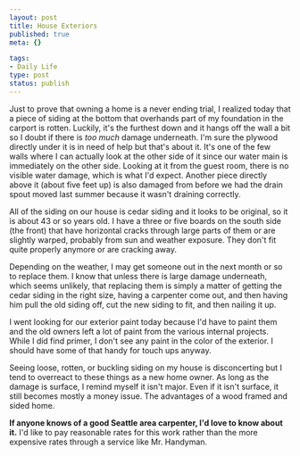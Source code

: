 ```yaml
--- 
layout: post
title: House Exteriors
published: true
meta: {}

tags: 
- Daily Life
type: post
status: publish
---
```

<p>Just to prove that owning a home is a never ending trial, I realized today 
that a piece of siding at the bottom that overhands part of my foundation in the 
carport is rotten. Luckily, it&#39;s the furthest down and it hangs off the wall a 
bit so I doubt if there is <i>too much</i> damage underneath. I&#39;m sure the 
plywood directly under it is in need of help but that&#39;s about it. It&#39;s one of 
the few walls where I can actually look at the other side of it since our water 
main is immediately on the other side. Looking at it from the guest room, there 
is no visible water damage, which is what I&#39;d expect. Another piece directly 
above it (about five feet up) is also damaged from before we had the drain spout 
moved last summer because it wasn&#39;t draining correctly.</p>
<p>All of the siding on our house is cedar siding and it looks to be original, 
so it is about 43 or so years old. I have a three or five boards on the south 
side (the front) that have horizontal cracks through large parts of them or are 
slightly warped, probably from sun and weather exposure. They don&#39;t fit quite 
properly anymore or are cracking away.</p>
<p>Depending on the weather, I may get someone out in the next month or so to 
replace them. I know that unless there is large damage underneath, which seems 
unlikely, that replacing them is simply a matter of getting the cedar siding in 
the right size, having a carpenter come out, and then having him pull the old 
siding off, cut the new siding to fit, and then nailing it up.</p>
<p>I went looking for our exterior paint today because I&#39;d have to paint them 
and the old owners left a lot of paint from the various internal projects. While 
I did find primer, I don&#39;t see any paint in the color of the exterior. I should 
have some of that handy for touch ups anyway.</p>
<p>Seeing loose, rotten, or buckling siding on my house is disconcerting but I 
tend to overreact to these things as a new home owner. As long as the damage is 
surface, I remind myself it isn&#39;t major. Even if it isn&#39;t surface, it still 
becomes mostly a money issue. The advantages of a wood framed and sided home.</p>
<p><b>If anyone knows of a good Seattle area carpenter, I&#39;d love to know about 
it.</b> I&#39;d like to pay reasonable rates for this work rather than the more 
expensive rates through a service like Mr. Handyman.</p>

